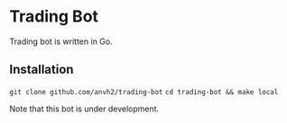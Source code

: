 # Trading Bot

Trading bot is written in Go.

## Installation

`git clone github.com/anvh2/trading-bot`
`cd trading-bot && make local`

Note that this bot is under development.
